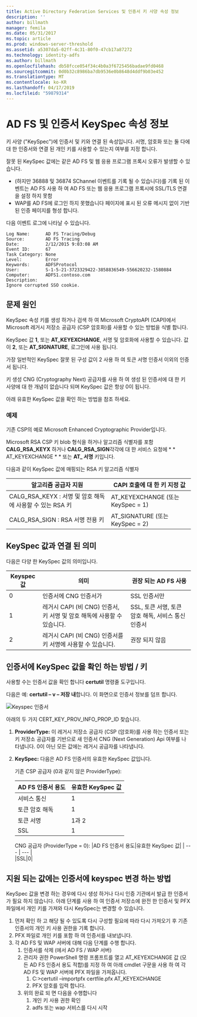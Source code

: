 ```yaml
---
title: Active Directory Federation Services 및 인증서 키 사양 속성 정보
description: ''
author: billmath
manager: femila
ms.date: 05/31/2017
ms.topic: article
ms.prod: windows-server-threshold
ms.assetid: a5307da5-02ff-4c31-80f0-47cb17a87272
ms.technology: identity-adfs
ms.author: billmath
ms.openlocfilehash: db58fcce054f34c4b0a3f6725456badae9fd0468
ms.sourcegitcommit: 0d0b32c8986ba7db9536e0b8648d4ddf9b03e452
ms.translationtype: MT
ms.contentlocale: ko-KR
ms.lasthandoff: 04/17/2019
ms.locfileid: "59879314"
---
```

# <a name="ad-fs-and-certificate-keyspec-property-information"></a>AD FS 및 인증서 KeySpec 속성 정보
키 사양 ("KeySpec")에 인증서 및 키와 연결 된 속성입니다. 서명, 암호화 또는 둘 다에 대 한 인증서와 연결 된 개인 키를 사용할 수 있는지 여부를 지정 합니다.   

잘못 된 KeySpec 값에는 같은 AD FS 및 웹 응용 프로그램 프록시 오류가 발생할 수 있습니다.


- (하지만 36888 및 36874 SChannel 이벤트를 기록 될 수 있습니다)를 기록 된 이벤트는 AD FS 사용 하 여 AD FS 또는 웹 응용 프로그램 프록시에 SSL/TLS 연결을 설정 하지 못함
- WAP를 AD FS에 로그인 하지 못했습니다 페이지에 표시 된 오류 메시지 없이 기반된 인증 페이지를 형성 합니다.

다음 이벤트 로그에 나타날 수 있습니다.

    Log Name:      AD FS Tracing/Debug
    Source:        AD FS Tracing
    Date:          2/12/2015 9:03:08 AM
    Event ID:      67
    Task Category: None
    Level:         Error
    Keywords:      ADFSProtocol
    User:          S-1-5-21-3723329422-3858836549-556620232-1580884
    Computer:      ADFS1.contoso.com
    Description:
    Ignore corrupted SSO cookie.

## <a name="what-causes-the-problem"></a>문제 원인
KeySpec 속성 키를 생성 하거나 검색 하 여 Microsoft CryptoAPI (CAPI)에서 Microsoft 레거시 저장소 공급자 (CSP 암호화)를 사용할 수 있는 방법을 식별 합니다.

KeySpec 값 **1**, 또는 **AT_KEYEXCHANGE**, 서명 및 암호화에 사용할 수 있습니다.  값이 **2**, 또는 **AT_SIGNATURE**, 로그인에 사용 됩니다.

가장 일반적인 KeySpec 잘못 된 구성 값이 2 사용 하 여 토큰 서명 인증서 이외의 인증서 됩니다.  

키 생성 CNG (Cryptography Next) 공급자를 사용 하 여 생성 된 인증서에 대 한 키 사양에 대 한 개념이 없습니다 되며 KeySpec 값은 항상 0이 됩니다.

아래 유효한 KeySpec 값을 확인 하는 방법을 참조 하세요. 

### <a name="example"></a>예제
기존 CSP의 예로 Microsoft Enhanced Cryptographic Provider입니다. 

Microsoft RSA CSP 키 blob 형식을 하거나 알고리즘 식별자를 포함 **CALG_RSA_KEYX** 하거나 **CALG_RSA_SIGN**각각에 대 한 서비스 요청에 * * AT_KEYEXCHANGE * * 또는 **AT_ 서명** 키입니다.
  
다음과 같이 KeySpec 값에 매핑되는 RSA 키 알고리즘 식별자

| 알고리즘 공급자 지원| CAPI 호출에 대 한 키 지정 값 |
| --- | --- |
|CALG_RSA_KEYX : 서명 및 암호 해독에 사용할 수 있는 RSA 키| AT_KEYEXCHANGE (또는 KeySpec = 1)|
CALG_RSA_SIGN : RSA 서명 전용 키 |AT_SIGNATURE (또는 KeySpec = 2)|

## <a name="keyspec-values-and-associated-meanings"></a>KeySpec 값과 연결 된 의미
다음은 다양 한 KeySpec 값의 의미입니다.

|Keyspec 값|의미|권장 되는 AD FS 사용|
| --- | --- | --- |
|0|인증서에 CNG 인증서가|SSL 인증서만|
|1|레거시 CAPI (비 CNG) 인증서, 키 서명 및 암호 해독에 사용할 수 있습니다.|    SSL, 토큰 서명, 토큰 암호 해독, 서비스 통신 인증서|
|2|레거시 CAPI (비 CNG) 인증서를 키 서명에 사용할 수 있습니다.|권장 되지 않음|

## <a name="how-to-check-the-keyspec-value-for-your-certificates--keys"></a>인증서에 KeySpec 값을 확인 하는 방법 / 키
사용할 수는 인증서 값을 확인 합니다 **certutil** 명령줄 도구입니다.  

다음은 예: **certutil – v – 저장 내**합니다.  이 화면으로 인증서 정보를 덤프 합니다.

![Keyspec 인증서](media/AD-FS-and-KeySpec-Property/keyspec1.png)

아래의 두 가지 CERT_KEY_PROV_INFO_PROP_ID 찾습니다.


1. **ProviderType:** 이 레거시 저장소 공급자 (CSP (암호화)를 사용 하는 인증서 또는 키 저장소 공급자를 기반으로 새 인증서 CNG (Next Generation) Api 여부를 나타냅니다.  0이 아닌 모든 값에는 레거시 공급자를 나타냅니다.
2.  **KeySpec:** 다음은 AD FS 인증서의 유효한 KeySpec 값입니다.

    기존 CSP 공급자 (0과 같지 않은 ProviderType):
    
    |AD FS 인증서 용도|유효한 KeySpec 값|
    | --- | --- |
    |서비스 통신|1|
    |토큰 암호 해독|1|
    |토큰 서명|1과 2|
    |SSL|1|

    CNG 공급자 (ProviderType = 0):
    |AD FS 인증서 용도|유효한 KeySpec 값|
    | --- | --- |   
    |SSL|0|

## <a name="how-to-change-the-keyspec-for-your-certificate-to-a-supported-value"></a>지원 되는 값에는 인증서에 keyspec 변경 하는 방법
KeySpec 값을 변경 하는 경우에 다시 생성 하거나 다시 인증 기관에서 발급 한 인증서가 필요 하지 않습니다.  아래 단계를 사용 하 여 인증서 저장소에 완전 한 인증서 및 PFX 파일에서 개인 키를 가져와 다시 KeySpec는 변경할 수 있습니다.


1. 먼저 확인 하 고 해당 될 수 있도록 다시 구성할 필요에 따라 다시 가져오기 후 기존 인증서의 개인 키 사용 권한을 기록 합니다.
2. PFX 파일로 개인 키를 포함 하 여 인증서를 내보냅니다.
3. 각 AD FS 및 WAP 서버에 대해 다음 단계를 수행 합니다.
    1. 인증서를 삭제 (에서 AD FS / WAP 서버)
    2. 관리자 권한 PowerShell 명령 프롬프트를 열고 AT_KEYEXCHANGE 값 (모든 AD FS 인증서 용도 적합)를 지정 하 여 아래 cmdlet 구문을 사용 하 여 각 AD FS 및 WAP 서버에 PFX 파일을 가져옵니다.
        1. C:\>certutil –importpfx certfile.pfx AT_KEYEXCHANGE
        2. PFX 암호를 입력 합니다.
    3. 위의 완료 되 면 다음을 수행합니다
        1. 개인 키 사용 권한 확인
        2. adfs 또는 wap 서비스를 다시 시작





